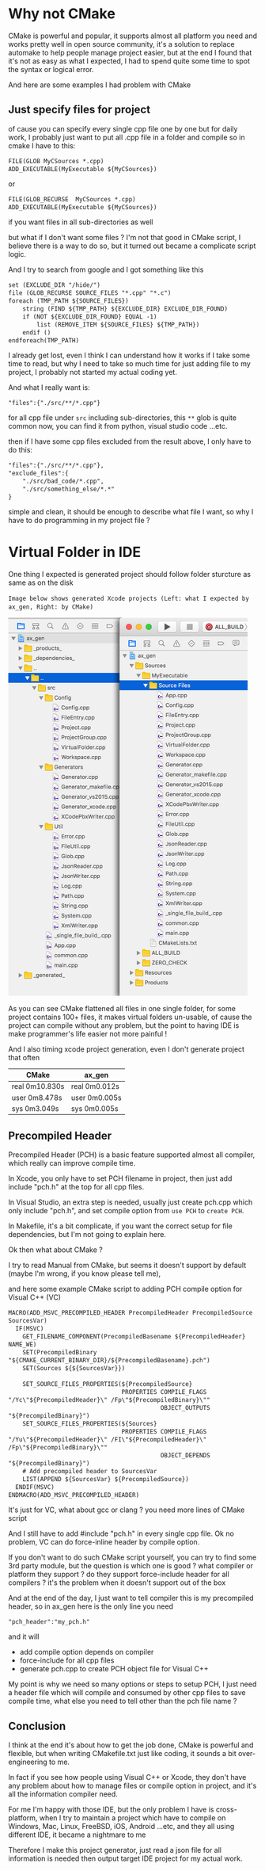 
# Why not CMake
CMake is powerful and popular, it supports almost all platform you need and works pretty well in open source community, it's a solution to replace automake to help people manage project easier, but at the end I found that it's not as easy as what I expected, I had to spend quite some time to spot the syntax or logical error.

And here are some examples I had problem with CMake
## Just specify files for project
of cause you can specify every single cpp file one by one
but for daily work, I probably just want to put all .cpp file in a folder and compile
so in cmake I have to this:
```
FILE(GLOB MyCSources *.cpp)
ADD_EXECUTABLE(MyExecutable ${MyCSources})
```
or 
```
FILE(GLOB_RECURSE  MyCSources *.cpp)
ADD_EXECUTABLE(MyExecutable ${MyCSources})
```
if you want files in all sub-directories as well

but what if I don't want some files ? I'm not that good in CMake script, I believe there is a way to do so, but it turned out became a complicate script logic. 

And I try to search from google and I got something like this

```
set (EXCLUDE_DIR "/hide/")
file (GLOB_RECURSE SOURCE_FILES "*.cpp" "*.c")
foreach (TMP_PATH ${SOURCE_FILES})
    string (FIND ${TMP_PATH} ${EXCLUDE_DIR} EXCLUDE_DIR_FOUND)
    if (NOT ${EXCLUDE_DIR_FOUND} EQUAL -1)
        list (REMOVE_ITEM ${SOURCE_FILES} ${TMP_PATH})
    endif ()
endforeach(TMP_PATH)
```
I already get lost, even I think I can understand how it works if I take some time to read, but why I need to take so much time for just adding file to my project, I probably not started my actual coding yet.

And what I really want is:
```
"files":{"./src/**/*.cpp"}
```
for all cpp file under `src` including sub-directories, this `**` glob is quite common now, you can find it from python, visual studio code ...etc.

then if I have some cpp files excluded from the result above, I only have to do this:
```
"files":{"./src/**/*.cpp"},
"exclude_files":{
    "./src/bad_code/*.cpp",
    "./src/something_else/*.*"
}
```
simple and clean, it should be enough to describe what file I want, so why I have to do programming in my project file ?

# Virtual Folder in IDE

One thing I expected is generated project should follow folder sturcture as same as on the disk

`Image below shows generated Xcode projects (Left: what I expected by ax_gen, Right: by CMake)`

![Xcode](ScreenShots/CMake_xcode.png)

As you can see CMake flattened all files in one single folder, for some project contains 100+ files, it makes virtual folders un-usable, of cause the project can compile without any problem, but the point to having IDE is make programmer's life easier not more painful !

And I also timing xcode project generation, even I don't generate project that often

| CMake          | ax_gen       |
|----------------|--------------|
|real	0m10.830s|real	0m0.012s|
|user	0m8.478s |user	0m0.005s|
|sys	0m3.049s |sys	0m0.005s|



## Precompiled Header
Precompiled Header (PCH) is a basic feature supported almost all compiler, which really can improve compile time.

In Xcode, you only have to set PCH filename in project, then just add include "pch.h" at the top for all cpp files.

In Visual Studio, an extra step is needed, usually just create pch.cpp which only include "pch.h", and set compile option from `use PCH` to `create PCH`.

In Makefile, it's a bit complicate, if you want the correct setup for file dependencies, but I'm not going to explain here.

Ok then what about CMake ?

I try to read Manual from CMake, but seems it doesn't support by default (maybe I'm wrong, if you know please tell me), 

and here some example CMake script to adding PCH compile option for Visual C++ (VC)
```
MACRO(ADD_MSVC_PRECOMPILED_HEADER PrecompiledHeader PrecompiledSource SourcesVar)
  IF(MSVC)
    GET_FILENAME_COMPONENT(PrecompiledBasename ${PrecompiledHeader} NAME_WE)
    SET(PrecompiledBinary "${CMAKE_CURRENT_BINARY_DIR}/${PrecompiledBasename}.pch")
    SET(Sources ${${SourcesVar}})

    SET_SOURCE_FILES_PROPERTIES(${PrecompiledSource}
                                PROPERTIES COMPILE_FLAGS "/Yc\"${PrecompiledHeader}\" /Fp\"${PrecompiledBinary}\""
                                           OBJECT_OUTPUTS "${PrecompiledBinary}")
    SET_SOURCE_FILES_PROPERTIES(${Sources}
                                PROPERTIES COMPILE_FLAGS "/Yu\"${PrecompiledHeader}\" /FI\"${PrecompiledHeader}\" /Fp\"${PrecompiledBinary}\""
                                           OBJECT_DEPENDS "${PrecompiledBinary}")  
    # Add precompiled header to SourcesVar
    LIST(APPEND ${SourcesVar} ${PrecompiledSource})
  ENDIF(MSVC)
ENDMACRO(ADD_MSVC_PRECOMPILED_HEADER)
```
It's just for VC, what about gcc or clang ? you need more lines of CMake script

And I still have to add #include "pch.h" in every single cpp file. Ok no problem, VC can do force-inline header by compile option.

If you don't want to do such CMake script yourself, you can try to find some 3rd party module, but the question is which one is good ? what compiler or platform they support ? do they support force-include header for all compilers ? it's the problem when it doesn't support out of the box

And at the end of the day, I just want to tell compiler this is my precompiled header, so in ax_gen here is the only line you need
```
"pch_header":"my_pch.h"
```
and it will 
- add compile option depends on compiler
- force-include for all cpp files
- generate pch.cpp to create PCH object file for Visual C++

My point is why we need so many options or steps to setup PCH, I just need a header file which will compile and consumed by other cpp files to save compile time, what else you need to tell other than the pch file name ?

## Conclusion
I think at the end it's about how to get the job done, CMake is powerful and flexible, but when writing CMakefile.txt just like coding, it sounds a bit over-engineering to me.

In fact if you see how people using Visual C++ or Xcode, they don't have any problem about how to manage files or compile option in project, and it's all the information compiler need.

For me I'm happy with those IDE, but the only problem I have is cross-platform, when I try to maintain a project which have to compile on Windows, Mac, Linux, FreeBSD, iOS, Android ...etc, and they all using different IDE, it became a nightmare to me

Therefore I make this project generator, just read a json file for all information is needed then output target IDE project for my actual work.
